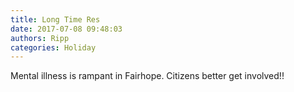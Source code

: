 ```yaml
---
title: Long Time Res
date: 2017-07-08 09:48:03
authors: Ripp
categories: Holiday
---
```


 Mental illness is rampant in Fairhope. Citizens better get involved!!